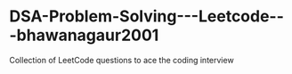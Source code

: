 # DSA-Problem-Solving---Leetcode---bhawanagaur2001
Collection of LeetCode questions to ace the coding interview
